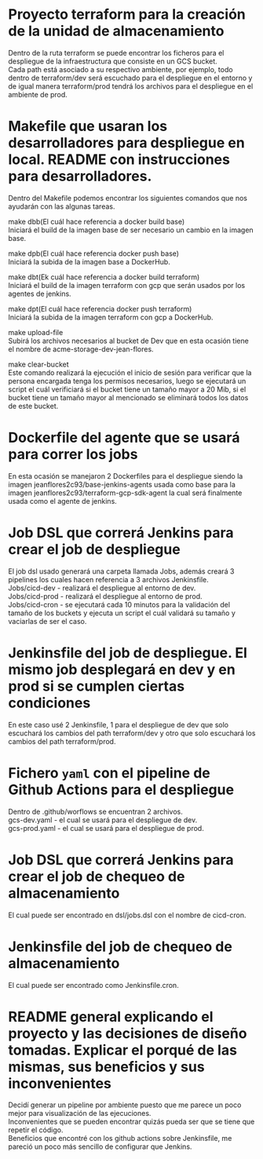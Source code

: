# Proyecto terraform para la creación de la unidad de almacenamiento <br>
  Dentro de la ruta terraform se puede encontrar los ficheros para el despliegue de la infraestructura que consiste en un GCS bucket.<br>
  Cada path está asociado a su respectivo ambiente, por ejemplo, todo dentro de terraform/dev será escuchado para el despliegue en el entorno y de igual manera terraform/prod tendrá los archivos para el despliegue en el ambiente de prod.<br>

# Makefile que usaran los desarrolladores para despliegue en local. README con instrucciones para desarrolladores.<br>
  Dentro del Makefile podemos encontrar los siguientes comandos que nos ayudarán con las algunas tareas.<br>

  make dbb(El cuál hace referencia a docker build base)<br>
  Iniciará el build de la imagen base de ser necesario un cambio en la imagen base.<br>

  make dpb(El cuál hace referencia docker push base)<br>
  Iniciará la subida de la imagen base a DockerHub.<br>

  make dbt(Ek cuál hace referencia a docker build terraform)<br>
  Iniciará el build de la imagen terraform con gcp que serán usados por los agentes de jenkins.<br>
 
  make dpt(El cuál hace referencia docker push terraform)<br>
  Iniciará la subida de la imagen terraform con gcp a DockerHub.<br>

  make upload-file<br>
  Subirá los archivos necesarios al bucket de Dev que en esta ocasión tiene el nombre de  acme-storage-dev-jean-flores.

  make clear-bucket<br>
  Este comando realizará la ejecución el inicio de sesión para verificar que la persona encargada tenga los permisos necesarios, luego se ejecutará un script el cuál verificiará si el bucket tiene un tamaño mayor a 20 Mib, si el bucket tiene un tamaño mayor al mencionado se eliminará todos los datos de este bucket.<br>

# Dockerfile del agente que se usará para correr los jobs<br>
  En esta ocasión se manejaron 2 Dockerfiles para el despliegue siendo la imagen jeanflores2c93/base-jenkins-agents usada como base para la imagen jeanflores2c93/terraform-gcp-sdk-agent la cual será finalmente usada como el agente de jenkins.<br>

# Job DSL que correrá Jenkins para crear el job de despliegue<br>
  El job dsl usado generará una carpeta llamada Jobs, además creará 3 pipelines los cuales hacen referencia a 3 archivos Jenkinsfile.<br>
  Jobs/cicd-dev - realizará el despliegue al entorno de dev.<br>
  Jobs/cicd-prod - realizará el despliegue al entorno de prod.<br>
  Jobs/cicd-cron - se ejecutará cada 10 minutos para la validación del tamaño de los buckets y ejecuta un script el cuál validará su tamaño y vaciarlas de ser el caso.<br>

# Jenkinsfile del job de despliegue. El mismo job desplegará en dev y en prod si se cumplen ciertas condiciones<br>
  En este caso usé 2 Jenkinsfile, 1 para el despliegue de dev que solo escuchará los cambios del path terraform/dev y otro que solo escuchará los cambios del path terraform/prod.<br>

# Fichero `yaml` con el pipeline de Github Actions para el despliegue<br>
  Dentro de .github/worflows se encuentran 2 archivos.<br>
  gcs-dev.yaml - el cual se usará para el despliegue de dev.<br>
  gcs-prod.yaml - el cual se usará para el despliegue de prod.<br>

# Job DSL que correrá Jenkins para crear el job de chequeo de almacenamiento<br>
  El cual puede ser encontrado en dsl/jobs.dsl con el nombre de cicd-cron.<br>

# Jenkinsfile del job de chequeo de almacenamiento<br>
  El cual puede ser encontrado como Jenkinsfile.cron.<br>

# README general explicando el proyecto y las decisiones de diseño tomadas. Explicar el porqué de las mismas, sus beneficios y sus inconvenientes<br>
  Decidí generar un pipeline por ambiente puesto que me parece un poco mejor para visualización de las ejecuciones.<br>
  Inconvenientes que se pueden encontrar quizás pueda ser que se tiene que repetir el código.<br>
  Beneficios que encontré con los github actions sobre Jenkinsfile, me pareció un poco más sencillo de configurar que Jenkins.<br>
